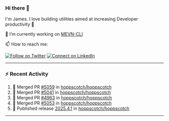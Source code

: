 ### Hi there 👋

I'm James. I love building utilities aimed at increasing Developer productivity :raised_hands: 

🔭 I’m currently working on [MEVN-CLI](https://github.com/madlabsinc/mevn-cli)

📫 How to reach me:

[![Follow on Twitter](https://img.shields.io/badge/--twitter?label=Twitter&logo=Twitter&style=social)](https://twitter.com/james_madhacks) [![Connect on LinkedIn](https://img.shields.io/badge/--linkedin?label=LinkedIn&logo=LinkedIn&style=social)](https://www.linkedin.com/in/jamesgeorge007)

---

### :zap: Recent Activity

<!--START_SECTION:activity-->
1. 🎉 Merged PR [#5059](https://github.com/hoppscotch/hoppscotch/pull/5059) in [hoppscotch/hoppscotch](https://github.com/hoppscotch/hoppscotch)
2. 🎉 Merged PR [#5041](https://github.com/hoppscotch/hoppscotch/pull/5041) in [hoppscotch/hoppscotch](https://github.com/hoppscotch/hoppscotch)
3. 🎉 Merged PR [#4963](https://github.com/hoppscotch/hoppscotch/pull/4963) in [hoppscotch/hoppscotch](https://github.com/hoppscotch/hoppscotch)
4. 🎉 Merged PR [#5053](https://github.com/hoppscotch/hoppscotch/pull/5053) in [hoppscotch/hoppscotch](https://github.com/hoppscotch/hoppscotch)
5. 🚀 Published release [2025.4.1](https://github.com/hoppscotch/hoppscotch/releases/tag/2025.4.1) in [hoppscotch/hoppscotch](https://github.com/hoppscotch/hoppscotch)
<!--END_SECTION:activity-->

---

<!--
**jamesgeorge007/jamesgeorge007** is a ✨ _special_ ✨ repository because its `README.md` (this file) appears on your GitHub profile.

Here are some ideas to get you started:

- 🌱 I’m currently learning ...
- 👯 I’m looking to collaborate on ...
- 🤔 I’m looking for help with ...
- 💬 Ask me about ...
- 😄 Pronouns: ...
- ⚡ Fun fact: ...
-->
